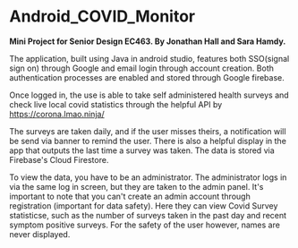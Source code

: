 # Android_COVID_Monitor
**Mini Project for Senior Design EC463. By Jonathan Hall and Sara Hamdy.**

The application, built using Java in android studio, features both SSO(signal sign on) through Google and email login through account creation. Both authentication processes are enabled and stored through Google firebase.

Once logged in, the use is able to take self administered health surveys and check live local covid statistics through the helpful API by https://corona.lmao.ninja/ 

The surveys are taken daily, and if the user misses theirs, a notification will be send via banner to remind the user. There is also a helpful display in the app that outputs the last time a survey was taken. The data is stored via Firebase's Cloud Firestore. 

To view the data, you have to be an administrator. The administrator logs in via the same log in screen, but they are taken to the admin panel. It's important to note that you can't create an admin account through registration (important for data safety). Here they can view Covid Survey statisticse, such as the number of surveys taken in the past day and recent symptom positive surveys.  For the safety of the user however, names are never displayed.
